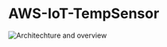 # AWS-IoT-TempSensor


<picture>
 <source media="(prefers-color-scheme: dark)" srcset="YOUR-DARKMODE-IMAGE">
 <source media="(prefers-color-scheme: light)" srcset="YOUR-LIGHTMODE-IMAGE">
 <img alt="Architechture and overview" src="![Flowchart](https://github.com/MarcusNilssonn/AWS-IoT-TempSensor/assets/113011450/b6bfaff4-1657-4576-ac9f-5b040e421af9)">
</picture>


